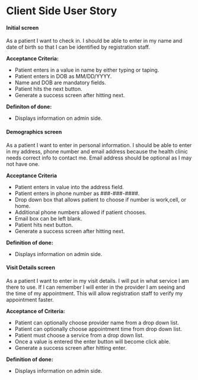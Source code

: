 # Client Side User Story



#### Initial screen


As a patient I want to check in.
I should be able to enter in my name and date of birth
so that I can be identified by registration staff.


**Acceptance Criteria:**

- Patient enters in a value in name by either typing or taping.
- Patient enters in DOB as MM/DD/YYYY.
- Name and DOB are mandatory fields.
- Patient hits the next button.
- Generate a success screen after hitting next.


**Definiton of done:**
- Displays information on admin side.




#### Demographics screen


As a patient I want to enter in personal information.
I should be able to enter in my address, phone number and email address
because the health clinic needs correct info to contact me.
Email address should be optional as I may not have one.


**Acceptance Criteria**
- Patient enters in value into the address field.
- Patient enters in phone number as ###-###-####.
- Drop down box that allows patient to choose if number is work,cell, or home.
- Additional phone numbers allowed if patient chooses.
- Email box can be left blank.
- Patient hits next button.
- Generate a success screen after hitting next.


**Definition of done:**
- Displays information on admin side.




#### Visit Details screen


As a patient I want to enter in my visit details.
I will put in what service I am there to use.
If I can remember I will enter in the provider I am seeing
and the time of my appointment.
This will allow registration staff to verify my appointment faster.


**Acceptance of Criteria:**
- Patient can optionally choose provider name from a drop down list.
- Patient can optionally choose appointment time from drop down list.
- Patient must choose a service from a drop down list.
- Once a value is entered the enter button will become click able.
- Generate a success screen after hitting enter.


**Definition of done:**
- Displays information on admin side.
